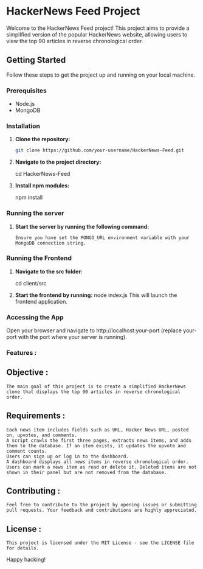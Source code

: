 # HackerNews Feed Project

Welcome to the HackerNews Feed project! This project aims to provide a simplified version of the popular HackerNews website, allowing users to view the top 90 articles in reverse chronological order.

## Getting Started

Follow these steps to get the project up and running on your local machine.

### Prerequisites

- Node.js
- MongoDB

### Installation

1. **Clone the repository:**

   ```bash
   git clone https://github.com/your-username/HackerNews-Feed.git
2. **Navigate to the project directory:**

   cd HackerNews-Feed

3. **Install npm modules:**

   npm install

### Running the server

1. **Start the server by running the following command:**

   ```node server.js
   Ensure you have set the MONGO_URL environment variable with your MongoDB connection string.

### Running the Frontend

1. **Navigate to the src folder:**

   cd client/src
2. **Start the frontend by running:**
    node index.js
    This will launch the frontend application.

### Accessing the App
  Open your browser and navigate to http://localhost:your-port (replace your-port with the port where your server is running).

### Features :
  ## Objective :
    The main goal of this project is to create a simplified HackerNews clone that displays the top 90 articles in reverse chronological order.
  ## Requirements :
    Each news item includes fields such as URL, Hacker News URL, posted on, upvotes, and comments.
    A script crawls the first three pages, extracts news items, and adds them to the database. If an item exists, it updates the upvote and comment counts.
    Users can sign up or log in to the dashboard.
    A dashboard displays all news items in reverse chronological order.
    Users can mark a news item as read or delete it. Deleted items are not shown in their panel but are not removed from the database.

  ## Contributing :
    Feel free to contribute to the project by opening issues or submitting pull requests. Your feedback and contributions are highly appreciated.

  ## License :
    This project is licensed under the MIT License - see the LICENSE file for details.

Happy hacking!
  
